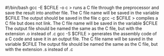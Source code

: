 #!/bin/bash
gcc -E $CFILE -o c > runs a C file through the preprocessor and save the result into another file.
                     The C file name will be saved in the variable $CFILE
                     The output should be saved in the file c
gcc -c $CFILE > compiles a C file but does not link.
                The C file name will be saved in the variable $CFILE
                The output file should be named the same as the C file, but with the extension .o instead of .c
gcc -S $CFILE > generates the assembly code of a C code and save it in an output file.
                The C file name will be saved in the variable $CFILE
                The output file should be named the same as the C file, but with the extension .s instead of .c
